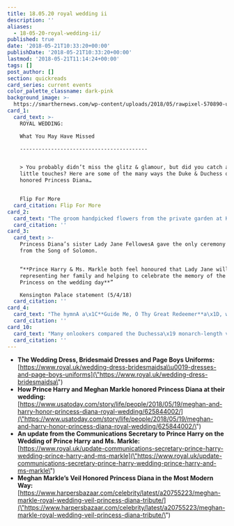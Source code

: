 ```yaml
---
title: 18.05.20 royal wedding ii
description: ''
aliases:
  - 18-05-20-royal-wedding-ii/
published: true
date: '2018-05-21T10:33:20+00:00'
publishDate: '2018-05-21T10:33:20+00:00'
lastmod: '2018-05-21T11:14:24+00:00'
tags: []
post_author: []
section: quickreads
card_series: current events
color_palette_classname: dark-pink
background_image: >-
  https://smarthernews.com/wp-content/uploads/2018/05/rawpixel-570890-unsplash-scaled.jpg
card_1:
  card_text: >-
    ROYAL WEDDING:  

    What You May Have Missed

    -----------------------------------------


    > You probably didn’t miss the glitz & glamour, but did you catch all of the
    little touches? Here are some of the many ways the Duke & Duchess of Sussex
    honored Princess Diana…


    Flip For More
  card_citation: Flip For More
card_2:
  card_text: "The groom handpicked flowers from the private garden at Kensington Palace to add to his bride’s bouquet, which included:\n\n*   Forget-Me-Nots: **Princess Dianaa\x19s favorite flower**\n*   Myrtle sprigs from stems plantedA by Queen Victoria in 1845 and a plant grown from the myrtle, which was also used in The Queena\x19s wedding bouquet in 1947"
  card_citation: ''
card_3:
  card_text: >-
    Princess Diana’s sister Lady Jane FellowesA gave the only ceremony reading –
    from the Song of Solomon.


    “**Prince Harry & Ms. Markle both feel honoured that Lady Jane will be
    representing her family and helping to celebrate the memory of the late
    Princess on the wedding day**”  

    Kensington Palace statement (5/4/18)
  card_citation: ''
card_4:
  card_text: "The hymnA a\x1C**Guide Me, O Thy Great Redeemer**a\x1D, which was sung at the wedding, was also sung during Princess Dianaa\x19s 1997 funeral.\n\nElton John, whoA performed “**Goodbye England’s Rose**“, a re-written version of “Candle in the Wind”, at Princess Diana’s funeral, was a wedding guest. He also performed at the lunchtime reception following the wedding."
  card_citation: ''
card_10:
  card_text: "Many onlookers compared the Duchessa\x19 monarch-length veil to Princess Dianaa\x19s veil from her 1981 wedding to Prince Charles. Unlike Diana's, hers featured embroidered flowers from each of the Commonwealth's 53 countries.\n\n[view sources](https://smarthernews.com/18-05-20-royal-wedding-ii/)"
  card_citation: ''
---
```

*   **The Wedding Dress, Bridesmaid Dresses and Page Boys Uniforms:** [https://www.royal.uk/wedding-dress-bridesmaidsa\\u0019-dresses-and-page-boys-uniforms](\"https://www.royal.uk/wedding-dress-bridesmaidsa\")
*   **How Prince Harry and Meghan Markle honored Princess Diana at their wedding:** [https://www.usatoday.com/story/life/people/2018/05/19/meghan-and-harry-honor-princess-diana-royal-wedding/625844002/](\"https://www.usatoday.com/story/life/people/2018/05/19/meghan-and-harry-honor-princess-diana-royal-wedding/625844002/\")
*   **An update from the Communications Secretary to Prince Harry on the Wedding of Prince Harry and Ms. Markle:** [https://www.royal.uk/update-communications-secretary-prince-harry-wedding-prince-harry-and-ms-markle](\"https://www.royal.uk/update-communications-secretary-prince-harry-wedding-prince-harry-and-ms-markle\")
*   **Meghan Markle’s Veil Honored Princess Diana in the Most Modern Way:** [https://www.harpersbazaar.com/celebrity/latest/a20755223/meghan-markle-royal-wedding-veil-princess-diana-tribute/](\"https://www.harpersbazaar.com/celebrity/latest/a20755223/meghan-markle-royal-wedding-veil-princess-diana-tribute/\")